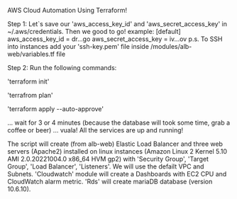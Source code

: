 AWS Cloud Automation Using Terraform!

Step 1: 
Let`s save our 'aws_access_key_id' and 'aws_secret_access_key' in ~/.aws/credentials. Then we good to go! 
example:
[default]
aws_access_key_id = dr...go
aws_secret_access_key = iv...ov
p.s. To SSH into instances add your 'ssh-key.pem' file inside /modules/alb-web/variables.tf file

Step 2: Run the following commands:

'terraform init'

'terrafrom plan'

'terraform apply --auto-approve'


... wait for 3 or 4 minutes (because the database will took some time, grab a coffee or beer) ... vuala! All the services are up and running!   


The script will create (from alb-web) Elastic Load Balancer and three web servers (Apache2) installed on linux instances (Amazon Linux 2 Kernel 5.10 AMI 2.0.20221004.0 x86_64 HVM gp2) with 'Security Group', 'Target Group', 'Load Balancer', 'Listeners'. We will use the defailt VPC and Subnets. 'Cloudwatch' module will create a Dashboards with EC2 CPU and CloudWatch alarm metric. 'Rds' will create mariaDB database (version 10.6.10).
